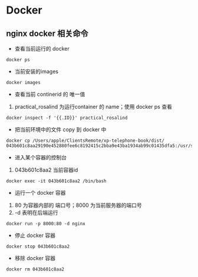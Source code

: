 # Docker 

## nginx docker 相关命令

* 查看当前运行的 docker
```
docker ps
```
* 当前安装的images
```
docker images
```

* 查看当前 continerid 的 唯一值
1. practical_rosalind 为运行container 的 name；使用 docker ps 查看
```
docker inspect -f '{{.ID}}' practical_rosalind
```
* 把当前环境中的文件 copy 到 docker 中
```
docker cp /Users/apple/ClientsRemote/xp-telephone-book/dist/ 043b601c8aa29190e452880fee6c8192415c2bba9e43ba1934ab99c01435dfa5:/usr/share/nginx/html/
```
* 进入某个容器的控制台
1. 043b601c8aa2 当前容器id
```
docker exec -it 043b601c8aa2 /bin/bash
```
* 运行一个 docker 容器
1. 80 为容器内部的 端口号；8000 为当前服务器的端口号
2. -d 表明在后端运行
```
docker run -p 8000:80 -d nginx
```

* 停止 docker 容器
```
docker stop 043b601c8aa2
```

* 移除 docker 容器
```
docker rm 043b601c8aa2
```

